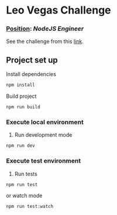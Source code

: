 # Leo Vegas Challenge

### <u>Position</u>: <i>NodeJS Engineer</i>
See the challenge from this [link](./NodeJS%20API%20test.pdf).

## Project set up

Install dependencies
````bash
npm install
````
Build project
````bash
npm run build
````

### Execute local environment
1. Run development mode
````bash
npm run dev
````

### Execute test environment

1. Run tests
````bash
npm run test
````
or watch mode
````bash
npm run test:watch
````